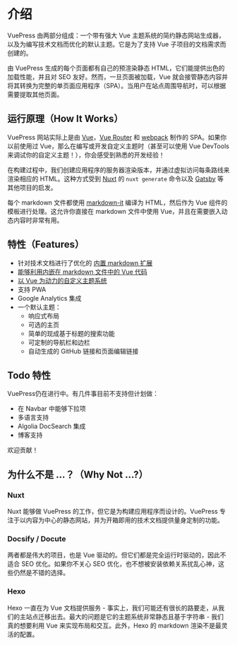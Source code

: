 # 介绍

VuePress 由两部分组成：一个带有强大 Vue 主题系统的简约静态网站生成器，以及为编写技术文档而优化的默认主题。它是为了支持 Vue 子项目的文档需求而创建的。

由 VuePress 生成的每个页面都有自己的预渲染静态 HTML，它们能提供出色的加载性能，并且对 SEO 友好。然而，一旦页面被加载，Vue 就会接管静态内容并将其转换为完整的单页面应用程序（SPA）。当用户在站点周围导航时，可以根据需要提取其他页面。

## 运行原理（How It Works）

VuePress 网站实际上是由 [Vue](http://vuejs.org/)，[Vue Router](https://github.com/vuejs/vue-router) 和 [webpack](http://webpack.js.org/) 制作的 SPA。如果你以前使用过 Vue，那么在编写或开发自定义主题时（甚至可以使用 Vue DevTools 来调试你的自定义主题！），你会感受到熟悉的开发经验！

在构建过程中，我们创建应用程序的服务器渲染版本，并通过虚拟访问每条路线来渲染相应的 HTML。这种方式受到 [Nuxt](https://nuxtjs.org/) 的 `nuxt generate` 命令以及 [Gatsby](https://www.gatsbyjs.org/) 等其他项目的启发。

每个 markdown 文件都使用 [markdown-it](https://github.com/markdown-it/markdown-it) 编译为 HTML，然后作为 Vue 组件的模板进行处理。这允许你直接在 markdown 文件中使用 Vue，并且在需要嵌入动态内容时非常有用。

## 特性（Features）

- 针对技术文档进行了优化的 [内置 markdown 扩展](./markdown.md)
- [能够利用内嵌在 markdown 文件中的 Vue 代码](./using-vue.md)
- [以 Vue 为动力的自定义主题系统](./custom-themes.md)
- 支持 PWA
- Google Analytics 集成
- 一个默认主题：
  - 响应式布局
  - 可选的主页
  - 简单的现成基于标题的搜索功能
  - 可定制的导航栏和边栏
  - 自动生成的 GitHub 链接和页面编辑链接

## Todo 特性

VuePress仍在进行中。有几件事目前不支持但计划做：

- 在 Navbar 中能够下拉项
- 多语言支持
- Algolia DocSearch 集成
- 博客支持

欢迎贡献！

## 为什么不是 ...？（Why Not ...?）

### Nuxt

Nuxt 能够做 VuePress 的工作，但它是为构建应用程序而设计的。VuePress 专注于以内容为中心的静态网站，并为开箱即用的技术文档提供量身定制的功能。

### Docsify / Docute

两者都是伟大的项目，也是 Vue 驱动的。但它们都是完全运行时驱动的，因此不适合 SEO 优化。如果你不关心 SEO 优化，也不想被安装依赖关系扰乱心神，这些仍然是不错的选择。

### Hexo

Hexo 一直在为 Vue 文档提供服务 - 事实上，我们可能还有很长的路要走，从我们的主站点迁移出去。最大的问题是它的主题系统非常静态且基于字符串 - 我们真的想要利用 Vue 来实现布局和交互。此外，Hexo 的 markdown 渲染不是最灵活的配置。
